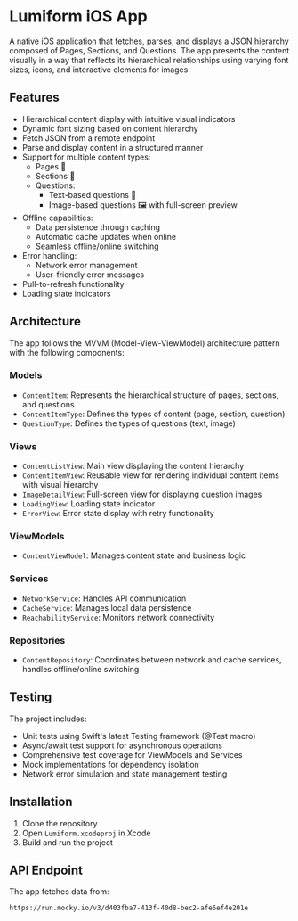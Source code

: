 # Lumiform iOS App

A native iOS application that fetches, parses, and displays a JSON hierarchy composed of Pages, Sections, and Questions. The app presents the content visually in a way that reflects its hierarchical relationships using varying font sizes, icons, and interactive elements for images.

## Features

- Hierarchical content display with intuitive visual indicators
- Dynamic font sizing based on content hierarchy
- Fetch JSON from a remote endpoint
- Parse and display content in a structured manner
- Support for multiple content types:
  - Pages 📄
  - Sections 📁
  - Questions:
    - Text-based questions 📝
    - Image-based questions 🖼️ with full-screen preview
- Offline capabilities:
  - Data persistence through caching
  - Automatic cache updates when online
  - Seamless offline/online switching
- Error handling:
  - Network error management
  - User-friendly error messages
- Pull-to-refresh functionality
- Loading state indicators

## Architecture

The app follows the MVVM (Model-View-ViewModel) architecture pattern with the following components:

### Models
- `ContentItem`: Represents the hierarchical structure of pages, sections, and questions
- `ContentItemType`: Defines the types of content (page, section, question)
- `QuestionType`: Defines the types of questions (text, image)

### Views
- `ContentListView`: Main view displaying the content hierarchy
- `ContentItemView`: Reusable view for rendering individual content items with visual hierarchy
- `ImageDetailView`: Full-screen view for displaying question images
- `LoadingView`: Loading state indicator
- `ErrorView`: Error state display with retry functionality

### ViewModels
- `ContentViewModel`: Manages content state and business logic

### Services
- `NetworkService`: Handles API communication
- `CacheService`: Manages local data persistence
- `ReachabilityService`: Monitors network connectivity

### Repositories
- `ContentRepository`: Coordinates between network and cache services, handles offline/online switching

## Testing

The project includes:
- Unit tests using Swift's latest Testing framework (@Test macro)
- Async/await test support for asynchronous operations
- Comprehensive test coverage for ViewModels and Services
- Mock implementations for dependency isolation
- Network error simulation and state management testing

## Installation

1. Clone the repository
2. Open `Lumiform.xcodeproj` in Xcode
3. Build and run the project

## API Endpoint

The app fetches data from:
```
https://run.mocky.io/v3/d403fba7-413f-40d8-bec2-afe6ef4e201e
```
